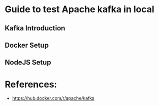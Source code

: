 # Guide to test Apache kafka in local

## Kafka Introduction

## Docker Setup

## NodeJS Setup


# References:
- https://hub.docker.com/r/apache/kafka